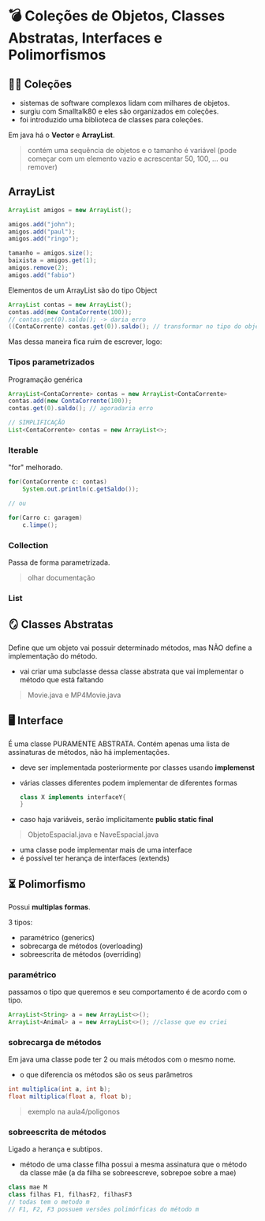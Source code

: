 # 💣 Coleções de Objetos, Classes Abstratas,  Interfaces e Polimorfismos

## 🥇🥈 Coleções
- sistemas de software complexos lidam com milhares de objetos.
- surgiu com Smalltalk80 e eles são organizados em coleções.
- foi introduzido uma biblioteca de classes para coleções.

Em java há o **Vector** e **ArrayList**.
> contém uma sequência de objetos e o tamanho é variável (pode começar com um elemento vazio e acrescentar 50, 100, ... ou remover)

## ArrayList
```java
ArrayList amigos = new ArrayList();

amigos.add("john");
amigos.add("paul");
amigos.add("ringo");

tamanho = amigos.size();
baixista = amigos.get(1);
amigos.remove(2);
amigos.add("fabio")
```

Elementos de um ArrayList são do tipo Object
```java
ArrayList contas = new ArrayList();
contas.add(new ContaCorrente(100));
// contas.get(0).saldo(); -> daria erro
((ContaCorrente) contas.get(0)).saldo(); // transformar no tipo do objeto primeiro
```

Mas dessa maneira fica ruim de escrever, logo:

### Tipos parametrizados
Programação genérica

```java
ArrayList<ContaCorrente> contas = new ArrayList<ContaCorrente>
contas.add(new ContaCorrente(100));
contas.get(0).saldo(); // agoradaria erro

// SIMPLIFICAÇÃO
List<ContaCorrente> contas = new ArrayList<>;
```

### Iterable
"for" melhorado.

```java
for(ContaCorrente c: contas)
    System.out.println(c.getSaldo());

// ou

for(Carro c: garagem)
    c.limpe();
```

### Collection <T>
Passa de forma parametrizada.
> olhar documentação

### List

## 🪞 Classes Abstratas
Define que um objeto vai possuir determinado métodos, mas NÃO define a implementação do método.
- vai criar uma subclasse dessa classe abstrata que vai implementar o método que está faltando

> Movie.java e MP4Movie.java

## 🖥️ Interface
É uma classe PURAMENTE ABSTRATA. Contém apenas uma lista de assinaturas de métodos, não há implementações.
- deve ser implementada posteriormente por classes usando **implemenst**
- várias classes diferentes podem implementar de diferentes formas
    ```java
    class X implements interfaceY{
    }
    ```

- caso haja variáveis, serão implicitamente **public static final**

> ObjetoEspacial.java e NaveEspacial.java

- uma classe pode implementar mais de uma interface
- é possível ter herança de interfaces (extends)

## ⏳ Polimorfismo
Possui **multiplas formas**.

3 tipos:
- paramétrico (generics)
- sobrecarga de métodos (overloading)
- sobreescrita de métodos (overriding)

### paramétrico
passamos o tipo que queremos e seu comportamento é de acordo com o tipo.
```java
ArrayList<String> a = new ArrayList<>();
ArrayList<Animal> a = new ArrayList<>(); //classe que eu criei
```

### sobrecarga  de métodos
Em java uma classe pode ter 2 ou mais métodos com o mesmo nome.
- o que diferencia os métodos são os seus parâmetros
```java
int multiplica(int a, int b);
float miltiplica(float a, float b);
```
> exemplo na aula4/poligonos

### sobreescrita de métodos
Ligado a herança e subtipos.
- método de uma classe filha possui a mesma assinatura que o método da classe mãe (a da filha se sobreescreve, sobrepoe sobre a mae)
``` java
class mae M
class filhas F1, filhasF2, filhasF3
// todas tem o metodo m
// F1, F2, F3 possuem versões polimórficas do método m
```

